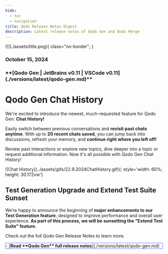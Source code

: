 ```yaml
---
hide:
  - toc
  - navigation
title: Qodo Release Notes Digest
description: Latest release notes of Qodo Gen and Qodo Merge
---
```


<div class="content" markdown>
<div class="bg-clear" markdown>
<div class="centered" markdown>
![](./assets/title.png){ class="no-border"; }

### October 15, 2024
</div>

<!-- Qodo Gen -->
<div class="bg-black" markdown>
<h3 class="top-left" markdown>
**[Qodo Gen | JetBrains v0.11 | VSCode v0.11](./versions/latest/qodo-gen.md)**
</h3>

<div class="centered" markdown>

# Qodo Gen **Chat History**

<div class="left-padding" markdown>

We're excited to introduce the newest, much-requested feature for Qodo Gen: **Chat History!**

Easily switch between previous conversations and **revisit past chats anytime**. With up to **20 recent chats saved**, you can jump back into discussions, refresh your memory, and **continue right where you left off!**

Review past interactions or explore new topics, dive deeper into a topic or request additional information. Now it's all possible with Qodo Gen Chat History!

</div>

<div class="centered" markdown>
![Chat History](../assets/gifs/22.9.2024ChatHistory.gif){: style='width: 60%; height: 30.172vw'}

## **Test Generation** Upgrade and **Extend Test Suite** Sunset
</div>

<div class="left-padding" markdown>

We’re happy to announce the beginning of **major enhancements to our Test Generation feature**, designed to improve performance and overall user experience. **As part of this process, we will be sunsetting the "Extend Test Suite" feature.**

Check out the full Qodo Gen Release Notes to learn more.

</div>

<div class="centered" markdown>
<div class="grid cards" style="border: 1px solid #765bfa;" markdown>
- [<b class="white">Read **Qodo Gen** full release notes</b>](./versions/latest/qodo-gen.md)
</div>
</div>
</div>
</div>

<!-- Qodo Merge -->
<!-- <div class="bg-black" markdown>
<h3 class="top-left" markdown>
**[Qodo Merge | v????????](./versions/latest/qodo-merge.md)**
</h3>

<div class="centered" markdown>

# Qodo Merge **Help Command**

<div class="left-padding" markdown>

WRITE ABOUT HELP COMMAND

</div>

<div class="centered" markdown>
<div class="grid cards" style="border: 1px solid #765bfa;" markdown>
- [<b class="white">Read **Qodo Merge** full Release Notes</b>](./versions/latest/qodo-merge.md)
</div>
</div>
</div>
</div>
</div> -->

<!-- Additional Information -->
<!-- 
Adding Videos:
![type:video](https://www.youtube.com/embed/gT5tli7X4H4?si=84cs1O2bM5unLAWf){: style='width: 60%; height: 30.172vw'}

Adding GIFs:
![TestGeneration](../../assets/gifs/28.8.2024FocusDefault.gif)

Important message:
!!! important "Free feature!"
    This feature is **available for free** to all open-source projects!

    **Get Qodo Merge Chrome Extension from the [<u>Chrome web store.</u>](https://chromewebstore.google.com/detail/ephlnjeghhogofkifjloamocljapahnl?hl=en)**
-->
